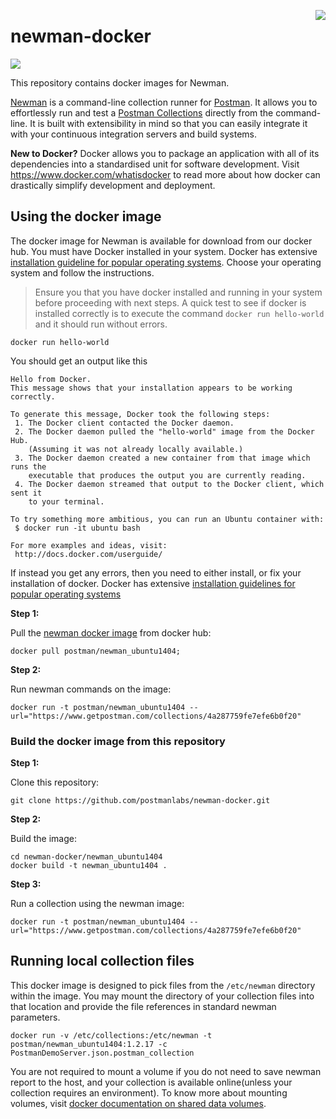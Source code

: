 <a href="https://travis-ci.org/postmanlabs/newman-docker" target="_blank"><img align="right" src="https://travis-ci.org/postmanlabs/newman-docker.svg?branch=develop" /></a>

# newman-docker

<img src="https://s3.amazonaws.com/web-artefacts/newman-128.png" />

This repository contains docker images for Newman.

<a href="https://github.com/postmanlabs/newman" target="_blank">Newman</a> is a command-line collection runner for
<a href="https://getpostman.com" target="_blank">Postman</a>. It allows you to effortlessly run and test a
<a href="https://www.getpostman.com/docs/collections" targte="_blank">Postman Collections<a/> directly from the
command-line. It is built with extensibility in mind so that you can easily integrate it with your continuous
integration servers and build systems.

**New to Docker?** Docker allows you to package an application with all of its dependencies into a standardised unit for
software development. Visit
<a href="https://www.docker.com/whatisdocker" target="_blank">https://www.docker.com/whatisdocker</a> to read more about
how docker can drastically simplify development and deployment.

## Using the docker image

The docker image for Newman is available for download from our docker hub. You must have Docker installed in your
system. Docker has extensive <a href="https://docs.docker.com/installation/" target="_blank">installation guideline for
popular operating systems</a>. Choose your operating system and follow the instructions.

> Ensure you that you have docker installed and running in your system before proceeding with next steps. A quick test
> to see if docker is installed correctly is to execute the command `docker run hello-world` and it should run without
> errors.

```terminal
docker run hello-world
```

You should get an output like this

```terminal
Hello from Docker.
This message shows that your installation appears to be working correctly.

To generate this message, Docker took the following steps:
 1. The Docker client contacted the Docker daemon.
 2. The Docker daemon pulled the "hello-world" image from the Docker Hub.
    (Assuming it was not already locally available.)
 3. The Docker daemon created a new container from that image which runs the
    executable that produces the output you are currently reading.
 4. The Docker daemon streamed that output to the Docker client, which sent it
    to your terminal.

To try something more ambitious, you can run an Ubuntu container with:
 $ docker run -it ubuntu bash

For more examples and ideas, visit:
 http://docs.docker.com/userguide/
```

If instead you get any errors, then you need to either install, or fix your installation of docker. Docker has
extensive <a href="https://docs.docker.com/installation/" target="_blank">installation guidelines for popular
operating systems</a>

**Step 1:**

Pull the <a href="https://registry.hub.docker.com/u/postman/newman_ubuntu1404/" target="_blank">newman docker
image</a> from docker hub:

```terminal
docker pull postman/newman_ubuntu1404;
```

**Step 2:**

Run newman commands on the image:

```terminal
docker run -t postman/newman_ubuntu1404 --url="https://www.getpostman.com/collections/4a287759fe7efe6b0f20"
```

### Build the docker image from this repository


**Step 1:**

Clone this repository:

```terminal
git clone https://github.com/postmanlabs/newman-docker.git
```

**Step 2:**

Build the image:

```terminal
cd newman-docker/newman_ubuntu1404
docker build -t newman_ubuntu1404 .
```

**Step 3:**

Run a collection using the newman image:

```terminal
docker run -t postman/newman_ubuntu1404 --url="https://www.getpostman.com/collections/4a287759fe7efe6b0f20"
```


## Running local collection files

This docker image is designed to pick files from the `/etc/newman` directory within the image. You may mount the
directory of your collection files into that location and provide the file references in standard newman parameters.


```terminal
docker run -v /etc/collections:/etc/newman -t postman/newman_ubuntu1404:1.2.17 -c PostmanDemoServer.json.postman_collection
```

You are not required to mount a volume if you do not need to save newman report to the host, and your collection is
available online(unless your collection requires an environment). To know more about mounting volumes, visit
<a href="https://docs.docker.com/userguide/dockervolumes/" target="_blank">docker documentation on shared data volumes</a>.
